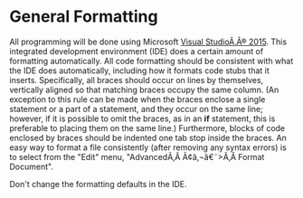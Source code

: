 # General Formatting

All programming will be done using Microsoft [Visual
StudioÃ‚Â® 2015](http://www.visualstudio.com/downloads/download-visual-studio-vs).
This integrated development environment (IDE) does a certain amount of
formatting automatically. All code formatting should be consistent with
what the IDE does automatically, including how it formats code stubs
that it inserts. Specifically, all braces should occur on lines by
themselves, vertically aligned so that matching braces occupy the same
column. (An exception to this rule can be made when the braces enclose a
single statement or a part of a statement, and they occur on the same
line; however, if it is possible to omit the braces, as in an **if**
statement, this is preferable to placing them on the same line.)
Furthermore, blocks of code enclosed by braces should be indented one
tab stop inside the braces. An easy way to format a file consistently
(after removing any syntax errors) is to select from the "Edit" menu,
"AdvancedÃ‚Â Ã¢â‚¬â€˜\>Ã‚Â Format Document".

Don't change the formatting defaults in the IDE.
